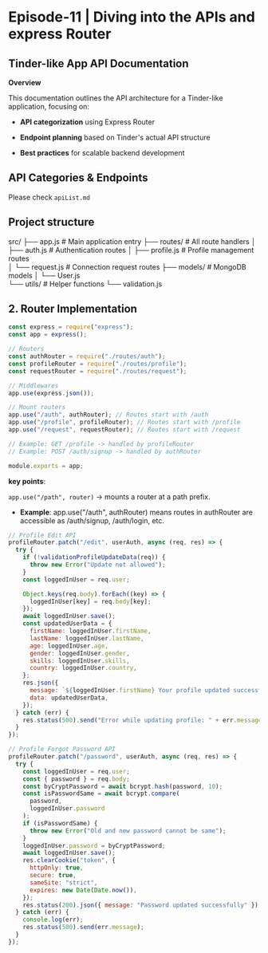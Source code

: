 # Episode-11 | Diving into the APIs and express Router

## Tinder-like App API Documentation

**Overview**

This documentation outlines the API architecture for a Tinder-like application, focusing on:

- **API categorization** using Express Router

- **Endpoint planning** based on Tinder's actual API structure

- **Best practices** for scalable backend development

## API Categories & Endpoints

Please check `apiList.md`

## Project structure

src/
├── app.js # Main application entry
├── routes/ # All route handlers
│ ├── auth.js # Authentication routes
│ ├── profile.js # Profile management routes  
│ └── request.js # Connection request routes
├── models/ # MongoDB models
│ └── User.js  
└── utils/ # Helper functions
└── validation.js

## 2. Router Implementation

```js
const express = require("express");
const app = express();

// Routers
const authRouter = require("./routes/auth");
const profileRouter = require("./routes/profile");
const requestRouter = require("./routes/request");

// Middlewares
app.use(express.json());

// Mount routers
app.use("/auth", authRouter); // Routes start with /auth
app.use("/profile", profileRouter); // Routes start with /profile
app.use("/request", requestRouter); // Routes start with /request

// Example: GET /profile -> handled by profileRouter
// Example: POST /auth/signup -> handled by authRouter

module.exports = app;
```

**key points**:

`app.use("/path", router)` → mounts a router at a path prefix.

- **Example**: app.use("/auth", authRouter) means routes in authRouter are accessible as /auth/signup, /auth/login, etc.

```js
// Profile Edit API
profileRouter.patch("/edit", userAuth, async (req, res) => {
  try {
    if (!validationProfileUpdateData(req)) {
      throw new Error("Update not allowed");
    }
    const loggedInUser = req.user;

    Object.keys(req.body).forEach((key) => {
      loggedInUser[key] = req.body[key];
    });
    await loggedInUser.save();
    const updatedUserData = {
      firstName: loggedInUser.firstName,
      lastName: loggedInUser.lastName,
      age: loggedInUser.age,
      gender: loggedInUser.gender,
      skills: loggedInUser.skills,
      country: loggedInUser.country,
    };
    res.json({
      message: `${loggedInUser.firstName} Your profile updated successfully`,
      data: updatedUserData,
    });
  } catch (err) {
    res.status(500).send("Error while updating profile: " + err.message);
  }
});

// Profile Forgot Password API
profileRouter.patch("/password", userAuth, async (req, res) => {
  try {
    const loggedInUser = req.user;
    const { password } = req.body;
    const byCryptPassword = await bcrypt.hash(password, 10);
    const isPasswordSame = await bcrypt.compare(
      password,
      loggedInUser.password
    );
    if (isPasswordSame) {
      throw new Error("Old and new password cannot be same");
    }
    loggedInUser.password = byCryptPassword;
    await loggedInUser.save();
    res.clearCookie("token", {
      httpOnly: true,
      secure: true,
      sameSite: "strict",
      expires: new Date(Date.now()),
    });
    res.status(200).json({ message: "Password updated successfully" });
  } catch (err) {
    console.log(err);
    res.status(500).send(err.message);
  }
});
```